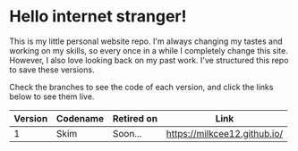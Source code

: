 # Hello internet stranger!

This is my little personal website repo. I'm always changing my tastes and working on my skills, so every once in a while I completely change this site. However, I also love looking back on my past work. I've structured this repo to save these versions. 

Check the branches to see the code of each version, and click the links below to see them live.

| Version | Codename | Retired on | Link |
| -| - | - | - |
| 1 | Skim | Soon... | https://milkcee12.github.io/|
